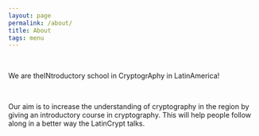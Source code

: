 ```yaml
---
layout: page
permalink: /about/
title: About
tags: menu
---
```


<div>
  <br>
  <p>We are theINtroductory school in CryptogrAphy in LatinAmerica!</p>
  <br>
  <p>Our aim is to increase the understanding of cryptography in the region by giving an introductory course in cryptography. This will help people follow along in a better way the LatinCrypt talks.</p>
  <br>
  <br>
  <br>
  <br>
</div>
